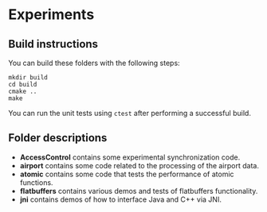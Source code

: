 # Experiments

## Build instructions

You can build these folders with the following steps:

```
mkdir build
cd build
cmake ..
make
```

You can run the unit tests using `ctest` after performing a successful build.

## Folder descriptions

* **AccessControl** contains some experimental synchronization code.
* **airport** contains some code related to the processing of the airport data.
* **atomic** contains some code that tests the performance of atomic functions.
* **flatbuffers** contains various demos and tests of flatbuffers functionality.
* **jni** contains demos of how to interface Java and C++ via JNI.
